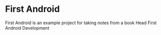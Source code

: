 # First Android

First Android is an example project for taking notes from a book Head First Android Development
